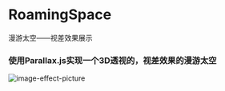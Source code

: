 # RoamingSpace
漫游太空——视差效果展示
### 使用Parallax.js实现一个3D透视的，视差效果的漫游太空
![image-effect-picture](https://c-ssl.duitang.com/uploads/blog/202104/05/20210405232629_b6bb5.png)
